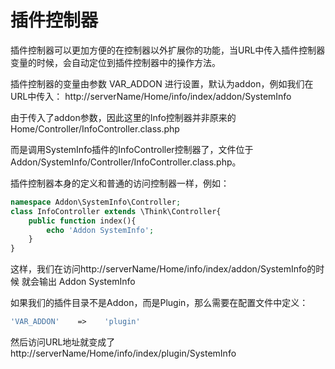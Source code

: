 # 插件控制器

插件控制器可以更加方便的在控制器以外扩展你的功能，当URL中传入插件控制器变量的时候，会自动定位到插件控制器中的操作方法。

插件控制器的变量由参数 VAR_ADDON 进行设置，默认为addon，例如我们在URL中传入： http://serverName/Home/info/index/addon/SystemInfo

由于传入了addon参数，因此这里的Info控制器并非原来的 Home/Controller/InfoController.class.php

而是调用SystemInfo插件的InfoController控制器了，文件位于 Addon/SystemInfo/Controller/InfoController.class.php。

插件控制器本身的定义和普通的访问控制器一样，例如：

```Php
namespace Addon\SystemInfo\Controller;
class InfoController extends \Think\Controller{
    public function index(){
        echo 'Addon SystemInfo';
    }
}
```

这样，我们在访问http://serverName/Home/info/index/addon/SystemInfo的时候 就会输出 Addon SystemInfo

如果我们的插件目录不是Addon，而是Plugin，那么需要在配置文件中定义：

```Php
'VAR_ADDON'    =>    'plugin'
```

然后访问URL地址就变成了 http://serverName/Home/info/index/plugin/SystemInfo